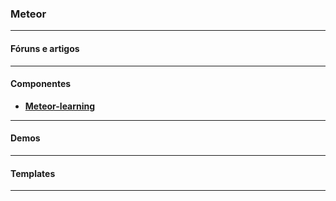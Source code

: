### Meteor

---

#### Fóruns e artigos

---

#### Componentes
- __[Meteor-learning](https://github.com/ericdouglas/Meteor-Learning)__

---

#### Demos

---

#### Templates

---
